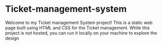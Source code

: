 # Ticket-management-system
Welcome to my Ticket management System project! This is a static web page built using HTML and CSS for the Ticket management. While this project is not hosted, you can run it locally on your machine to explore the design
